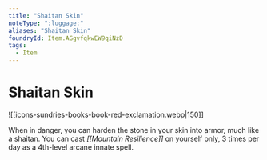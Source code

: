 ```yaml
---
title: "Shaitan Skin"
noteType: ":luggage:"
aliases: "Shaitan Skin"
foundryId: Item.AGgvfqkwEW9qiNzD
tags:
  - Item
---
```


# Shaitan Skin
![[icons-sundries-books-book-red-exclamation.webp|150]]

When in danger, you can harden the stone in your skin into armor, much like a shaitan. You can cast _[[Mountain Resilience]]_ on yourself only, 3 times per day as a 4th-level arcane innate spell.
